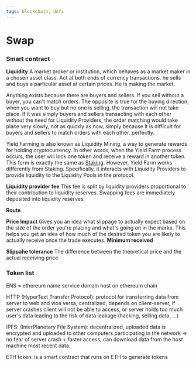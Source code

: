 ```yaml
---
tags: blockchain, defi
---
```


# Swap

### Smart contract
**Liquidity**
A market broker or institution, which behaves as a market maker in a chosen asset class. 
Act at both ends of currency transactions. he sells and buys a particular asset at certain prices. He is making the market. 

Anything exists because there are buyers and sellers. If you sell without a buyer, you can't match orders. The opposite is true for the buying direction, when you want to buy but no one is selling, the transaction will not take place. If it was simply buyers and sellers transacting with each other without the need for Liquidity Providers, the order matching would take place very slowly, not as quickly as now, simply because it is difficult for buyers and sellers to match orders with each other. perfectly.

Yield Farming is also known as Liquidity Mining, a way to generate rewards for holding cryptocurrency. In other words, when the Yield Farm process occurs, the user will lock one token and receive a reward in another token. This form is exactly the same as [Staking](https://cryptoviet.com/staking-la-gi). However, Yield Farm works differently from Staking. Specifically, it interacts with Liquidity Providers to provide liquidity to the Liquidity Pools in the protocol.

**Liquidity provider fee**
This fee is split by liquidity providers proportional to their contribution to liquidity reserves. Swapping fees are immediately deposited into liquidity reserves.

**Route**

**Price Impact**
Gives you an idea what slippage to actually expect based on the size of the order you're placing and what's going on in the marke. This helps you get an idea of how much of the desired token you are likely to actually receive once the trade executes.
**Minimum received**

**Slippahe tolerance**
The difference between the theoretical price and the actual receiving price

### Token list
ENS = ethereum name service
domain host on ethereum chain

HTTP (HyperText Transfer Protocol): protocol for transferring data from server to web and vice versa, centralized, depends on client-server, if server crashes client will not be able to access, or server holds too much user's data leading to the risk of data leakage (hacking, selling data, ...)

IPFS: (InterPlanetary File System): decentralized, uploaded data is encrypted and uploaded to other computers participating in the network => no fear of server crash + faster access, can download data from the host machine most recent data.

ETH token: is a smart contract that runs on ETH to generate tokens



